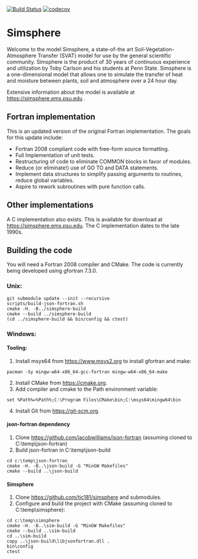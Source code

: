 [![Build Status](https://travis-ci.com/tjc181/simsphere.svg?branch=master)](https://travis-ci.com/tjc181/simsphere) [![codecov](https://codecov.io/gh/tjc181/simsphere/branch/master/graph/badge.svg)](https://codecov.io/gh/tjc181/simsphere)

# Simsphere

Welcome to the model Simsphere, a state-of-the art
Soil-Vegetation-Atmosphere Transfer (SVAT) model for use by the general
scientific community. Simsphere is the product of 30 years of continuous
experience and utilization by Toby Carlson and his students at Penn
State. Simsphere is a one-dimensional model that allows one to simulate
the transfer of heat and moisture between plants, soil and atmosphere
over a 24 hour day.

Extensive information about the model is available at
https://simsphere.ems.psu.edu .

## Fortran implementation

This is an updated version of the original Fortran implementation.  The goals for this update include:

* Fortran 2008 compliant code with free-form source formatting.
* Full Implementation of unit tests.
* Restructuring of code to eliminate COMMON blocks in favor of modules.
* Reduce (or eliminate!) use of GO TO and DATA statements.
* Implement data structures to simplify passing arguments to routines, reduce global variables.
* Aspire to rework subroutines with pure function calls.

## Other implementations

A C implementation also exists.  This is available for download at https://simsphere.ems.psu.edu.  The C implementation dates to the late 1990s.

## Building the code

You will need a Fortran 2008 compiler and CMake.  The code is currently being
developed using gfortran 7.3.0.

### Unix:
```
git submodule update --init --recursive
scripts/build-json-fortran.sh
cmake -H. -B../simsphere-build
cmake --build ../simsphere-build
(cd ../simsphere-build && bin/config && ctest)
```

### Windows:

#### Tooling:
1. Install msys64 from https://www.msys2.org to install gfortran and make:
```
pacman -Sy mingw-w64-x86_64-gcc-fortran mingw-w64-x86_64-make
```
2. Install CMake from https://cmake.org.
3. Add compiler and cmake to the Path environment variable:
```
set %Path%=%Path%;C:\Program Files\CMake\bin;C:\msys64\mingw64\bin
```
4. Install Git from https://git-scm.org.

#### json-fortran dependency
1. Clone https://github.com/jacobwilliams/json-fortran (assuming cloned to C:\temp\json-fortran)
2. Build json-fortran in C:\temp\json-build
```
cd c:\temp\json-fortran
cmake -H. -B..\json-build -G "MinGW Makefiles"
cmake --build ..\json-build
```

#### Simsphere
1. Clone https://github.com/tjc181/simsphere and submodules.
2. Configure and build the project with CMake (assuming cloned to C:\temp\simsphere):
```
cd c:\temp\simsphere
cmake -H. -B..\sim-build -G "MinGW Makefiles" 
cmake --build ..\sim-build
cd ..\sim-build
copy ..\json-build\libjsonfortran.dll .
bin\config
ctest
```

